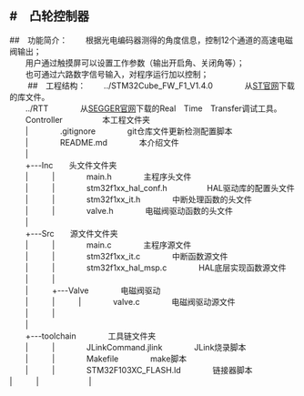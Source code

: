 #　凸轮控制器
---
  
##　功能简介：
　　根据光电编码器测得的角度信息，控制12个通道的高速电磁阀输出；  
　　用户通过触摸屏可以设置工作参数（输出开启角、关闭角等）；  
　　也可通过六路数字信号输入，对程序运行加以控制；  
　　
##　工程结构：
　　../STM32Cube\_FW\_F1\_V1.4.0　　　　从[ST官网](http://www.st.com/content/st_com/en/products/embedded-software/mcus-embedded-software/stm32-embedded-software/stm32cube-embedded-software/stm32cubef1.html)下载的库文件。  
　　../RTT　　　　从[SEGGER官网](https://www.segger.com/jlink-rtt.html)下载的Real　Time　Transfer调试工具。  
　　Controller　　　　　本工程文件夹  
　　|　　　　.gitignore　　　　git仓库文件更新检测配置脚本  
　　|　　　　README.md　　　　本介绍文件  
　　|  
　　+---Inc　　头文件文件夹  
　　|　　　|　　　　main.h　　　　主程序头文件  
　　|　　　|　　　　stm32f1xx\_hal\_conf.h　　　　　HAL驱动库的配置头文件  
　　|　　　|　　　　stm32f1xx\_it.h　　　　中断处理函数的头文件  
　　|　　　|　　　　valve.h　　　　电磁阀驱动函数的头文件  
　　|  
　　+---Src　　源文件文件夹  
　　|　　　|　　　　main.c　　　　主程序源文件  
　　|　　　|　　　　stm32f1xx\_it.c　　　　中断函数源文件  
　　|　　　|　　　　stm32f1xx\_hal\_msp.c　　　　HAL底层实现函数源文件  
　　|　　　|  
　　|　　　+---Valve　　　　电磁阀驱动  
　　|　　　|　　　|　　　　valve.c　　　　电磁阀驱动源文件  
　　|　　　|　　　  
　　|  
　　+---toolchain　　　　工具链文件夹  
　　|　　　|　　　　JLinkCommand.jlink　　　　JLink烧录脚本  
　　|　　　|　　　　Makefile　　　　make脚本  
　　|　　　|　　　　STM32F103XC\_FLASH.ld　　　　链接器脚本　　
　　|　　　|　　　　
　　|　

